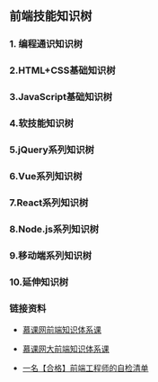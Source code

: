 ## 前端技能知识树

### 1. 编程通识知识树

### 2.HTML+CSS基础知识树

### 3.JavaScript基础知识树

### 4.软技能知识树

### 5.jQuery系列知识树

### 6.Vue系列知识树

### 7.React系列知识树

### 8.Node.js系列知识树

### 9.移动端系列知识树

### 10.延伸知识树

### 链接资料

- [慕课网前端知识体系课](https://class.imooc.com/sale/fe2020)

- [慕课网大前端知识体系课](https://class.imooc.com/sale/webfullstack)

- [一名【合格】前端工程师的自检清单](https://zhuanlan.zhihu.com/p/64098516)